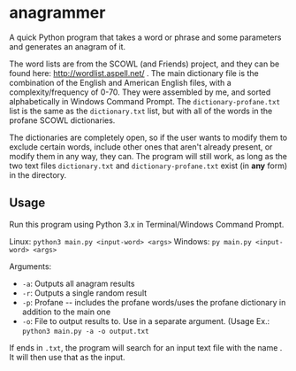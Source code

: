 # anagrammer
A quick Python program that takes a word or phrase and some parameters and generates an anagram of it.

The word lists are from the SCOWL (and Friends) project, and they can be found here: http://wordlist.aspell.net/ . The main dictionary file is the combination of the English and American English files, with a complexity/frequency of 0-70. They were assembled by me, and sorted alphabetically in Windows Command Prompt. The `dictionary-profane.txt` list is the same as the `dictionary.txt` list, but with all of the words in the profane SCOWL dictionaries.

The dictionaries are completely open, so if the user wants to modify them to exclude certain words, include other ones that aren't already present, or modify them in any way, they can. The program will still work, as long as the two text files `dictionary.txt` and `dictionary-profane.txt` exist (in **any** form) in the directory.

## Usage
Run this program using Python 3.x in Terminal/Windows Command Prompt.

Linux: `python3 main.py <input-word> <args>`
Windows: `py main.py <input-word> <args>`

Arguments:
- `-a`: Outputs all anagram results
- `-r`: Outputs a single random result
- `-p`: Profane -- includes the profane words/uses the profane dictionary in addition to the main one
- `-o`: File to output results to. Use in a separate argument. (Usage Ex.: `python3 main.py -a -o output.txt`

If <input-word> ends in `.txt`, the program will search for an input text file with the name <input-word>. It will then use that as the input.
